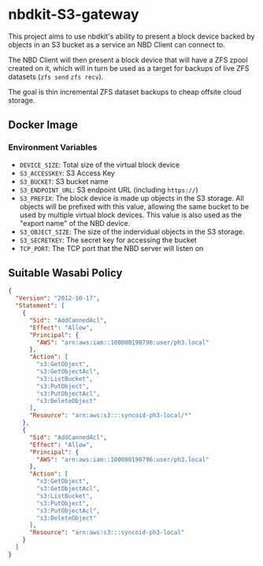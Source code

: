 # nbdkit-S3-gateway
This project aims to use nbdkit's ability to present a block device backed by
objects in an S3 bucket as a service an NBD Client can connect to.

The NBD Client will then present a block device that will have a ZFS zpool
created on it, which will in turn be used as a target for backups of live ZFS
datasets (`zfs send` `zfs recv`).

The goal is thin incremental ZFS dataset backups to cheap offsite cloud storage.

## Docker Image
### Environment Variables
* `DEVICE_SIZE`: Total size of the virtual block device
* `S3_ACCESSKEY`: S3 Access Key
* `S3_BUCKET`: S3 bucket name
* `S3_ENDPOINT_URL`: S3 endpoint URL (including `https://`)
* `S3_PREFIX`: The block device is made up objects in the S3 storage.
  All objects will be prefixed with this value, allowing the same bucket to be
  used by multiple virtual block devices.  This value is also used as the
  "export name" of the NBD device.
* `S3_OBJECT_SIZE`: The size of the indervidual objects in the S3 storage.
* `S3_SECRETKEY`: The secret key for accessing the bucket
* `TCP_PORT`: The TCP port that the NBD server will listen on

## Suitable Wasabi Policy
```json
{
  "Version": "2012-10-17",
  "Statement": [
    {
      "Sid": "AddCannedAcl",
      "Effect": "Allow",
      "Principal": {
        "AWS": "arn:aws:iam::100000190796:user/ph3.local"
      },
      "Action": [
        "s3:GetObject",
        "s3:GetObjectAcl",
        "s3:ListBucket",
        "s3:PutObject",
        "s3:PutObjectAcl",
        "s3:DeleteObject"
      ],
      "Resource": "arn:aws:s3:::syncoid-ph3-local/*"
    },
    {
      "Sid": "AddCannedAcl",
      "Effect": "Allow",
      "Principal": {
        "AWS": "arn:aws:iam::100000190796:user/ph3.local"
      },
      "Action": [
        "s3:GetObject",
        "s3:GetObjectAcl",
        "s3:ListBucket",
        "s3:PutObject",
        "s3:PutObjectAcl",
        "s3:DeleteObject"
      ],
      "Resource": "arn:aws:s3:::syncoid-ph3-local"
    }
  ]
}
```